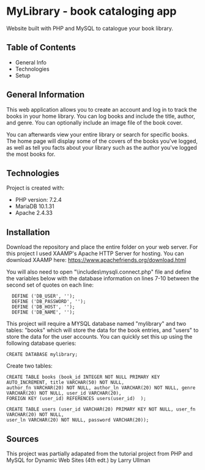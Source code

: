 # MyLibrary - book cataloging app
Website built with PHP and MySQL to catalogue your book library.

## Table of Contents
* General Info
* Technologies 
* Setup


## General Information
This web application allows you to create an account and log in to track the books in your home library.
You can log books and include the title, author, and genre. You can optionally include an image file of the
book cover.

You can afterwards view your entire library or search for specific books. The home page will display some 
of the covers of the books you've logged, as well as tell you facts about your library such as the author
you've logged the most books for.

## Technologies
Project is created with:
* PHP version: 7.2.4 
* MariaDB 10.1.31
* Apache 2.4.33


## Installation
Download the repository and place the entire folder on your web server. For this project I used XAAMP's Apache
HTTP Server for hosting. You can download XAAMP here: https://www.apachefriends.org/download.html

You will also need to open "\includes\mysqli.connect.php" file and define the variables below with the database
information on lines 7-10 between the second set of quotes on each line:

```
  DEFINE ('DB_USER', '');
  DEFINE ('DB_PASSWORD', '');
  DEFINE ('DB_HOST', '');
  DEFINE ('DB_NAME', '');
```

This project will require a MYSQL database named "mylibrary" and two tables: "books" which will store
the data for the book entries, and "users" to store the data for the user accounts. You can quickly set this up
using the following database queries:

```
CREATE DATABASE mylibrary;
```

Create two tables:
```
CREATE TABLE books (book_id INTEGER NOT NULL PRIMARY KEY AUTO_INCREMENT, title VARCHAR(50) NOT NULL, 
author_fn VARCHAR(20) NOT NULL, author_ln VARCHAR(20) NOT NULL, genre VARCHAR(20) NOT NULL, user_id VARCHAR(20), 
FOREIGN KEY (user_id) REFERENCES users(user_id)  );
```

```
CREATE TABLE users (user_id VARCHAR(20) PRIMARY KEY NOT NULL, user_fn VARCHAR(20) NOT NULL, 
user_ln VARCHAR(20) NOT NULL, password VARCHAR(20));
```


## Sources
This project was partially adapated from the tutorial project from
PHP and MySQL for Dynamic Web Sites (4th edt.) by Larry Ullman

